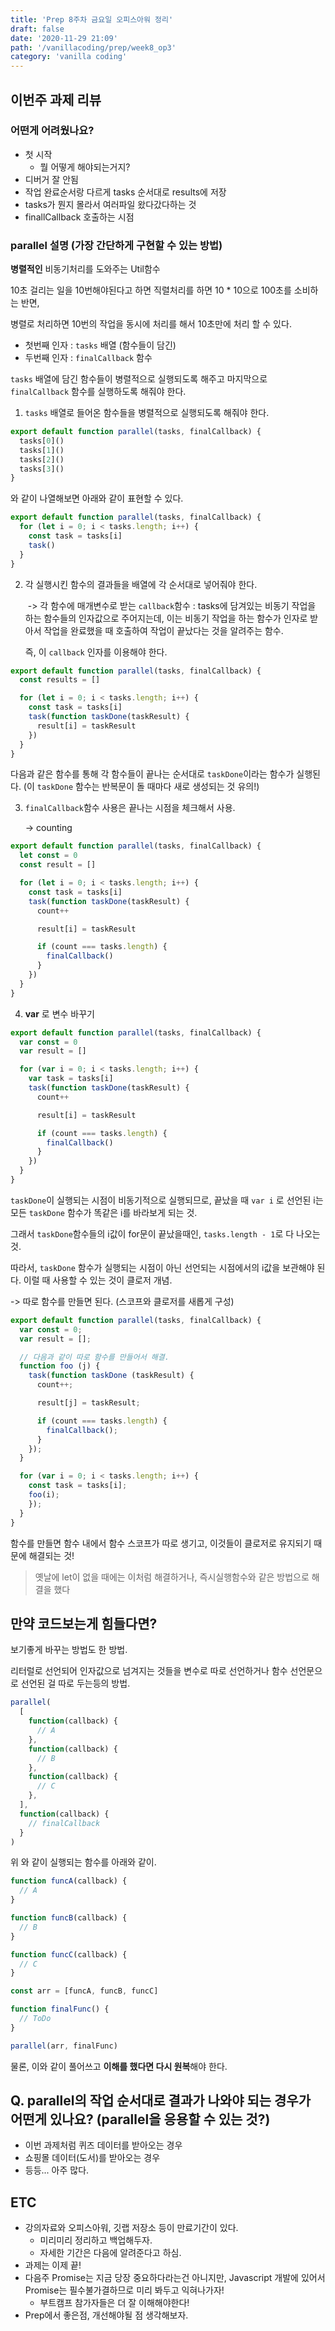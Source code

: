 ```yaml
---
title: 'Prep 8주차 금요일 오피스아워 정리'
draft: false
date: '2020-11-29 21:09'
path: '/vanillacoding/prep/week8_op3'
category: 'vanilla coding'
---
```


## 이번주 과제 리뷰

### 어떤게 어려웠나요?

- 첫 시작
  - 뭘 어떻게 해야되는거지?
- 디버거 잘 안됨
- 작업 완료순서랑 다르게 tasks 순서대로 results에 저장
- tasks가 뭔지 몰라서 여러파일 왔다갔다하는 것
- finallCallback 호출하는 시점

### parallel 설명 (가장 간단하게 구현할 수 있는 방법)

**병렬적인** 비동기처리를 도와주는 Util함수

10초 걸리는 일을 10번해야된다고 하면 직렬처리를 하면 10 \* 10으로 100초를 소비하는 반면,

병렬로 처리하면 10번의 작업을 동시에 처리를 해서 10초만에 처리 할 수 있다.

- 첫번째 인자 : `tasks` 배열 (함수들이 담긴)
- 두번째 인자 : `finalCallback` 함수

`tasks` 배열에 담긴 함수들이 병렬적으로 실행되도록 해주고 마지막으로 `finalCallback` 함수를 실행하도록 해줘야 한다.

1. `tasks` 배열로 들어온 함수들을 병렬적으로 실행되도록 해줘야 한다.

```js
export default function parallel(tasks, finalCallback) {
  tasks[0]()
  tasks[1]()
  tasks[2]()
  tasks[3]()
}
```

와 같이 나열해보면 아래와 같이 표현할 수 있다.

```js
export default function parallel(tasks, finalCallback) {
  for (let i = 0; i < tasks.length; i++) {
    const task = tasks[i]
    task()
  }
}
```

2. 각 실행시킨 함수의 결과들을 배열에 각 순서대로 넣어줘야 한다.

   ​ -> 각 함수에 매개변수로 받는 `callback`함수 : tasks에 담겨있는 비동기 작업을 하는 함수들의 인자값으로 주어지는데, 이는 비동기 작업을 하는 함수가 인자로 받아서 작업을 완료했을 때 호출하여 작업이 끝났다는 것을 알려주는 함수.

   즉, 이 `callback` 인자를 이용해야 한다.

```js
export default function parallel(tasks, finalCallback) {
  const results = []

  for (let i = 0; i < tasks.length; i++) {
    const task = tasks[i]
    task(function taskDone(taskResult) {
      result[i] = taskResult
    })
  }
}
```

다음과 같은 함수를 통해 각 함수들이 끝나는 순서대로 `taskDone`이라는 함수가 실행된다. (이 `taskDone` 함수는 반복문이 돌 때마다 새로 생성되는 것 유의!)

3. `finalCallback`함수 사용은 끝나는 시점을 체크해서 사용.

   -> counting

```js
export default function parallel(tasks, finalCallback) {
  let const = 0
  const result = []

  for (let i = 0; i < tasks.length; i++) {
    const task = tasks[i]
    task(function taskDone(taskResult) {
      count++

      result[i] = taskResult

      if (count === tasks.length) {
        finalCallback()
      }
    })
  }
}
```

4. **var** 로 변수 바꾸기

```js
export default function parallel(tasks, finalCallback) {
  var const = 0
  var result = []

  for (var i = 0; i < tasks.length; i++) {
    var task = tasks[i]
    task(function taskDone(taskResult) {
      count++

      result[i] = taskResult

      if (count === tasks.length) {
        finalCallback()
      }
    })
  }
}
```

`taskDone`이 실행되는 시점이 비동기적으로 실행되므로, 끝났을 때 `var i` 로 선언된 i는 모든 `taskDone` 함수가 똑같은 i를 바라보게 되는 것.

그래서 `taskDone`함수들의 i값이 for문이 끝났을때인, `tasks.length - 1`로 다 나오는 것.

따라서, `taskDone` 함수가 실행되는 시점이 아닌 선언되는 시점에서의 i값을 보관해야 된다. 이럴 때 사용할 수 있는 것이 클로저 개념.

-> 따로 함수를 만들면 된다. (스코프와 클로저를 새롭게 구성)

```js
export default function parallel(tasks, finalCallback) {
  var const = 0;
  var result = [];

  // 다음과 같이 따로 함수를 만들어서 해결.
  function foo (j) {
    task(function taskDone (taskResult) {
      count++;

      result[j] = taskResult;

      if (count === tasks.length) {
        finalCallback();
      }
    });
  }

  for (var i = 0; i < tasks.length; i++) {
    const task = tasks[i];
    foo(i);
    });
  }
}
```

함수를 만들면 함수 내에서 함수 스코프가 따로 생기고, 이것들이 클로저로 유지되기 때문에 해결되는 것!

> 옛날에 let이 없을 때에는 이처럼 해결하거나, 즉시실행함수와 같은 방법으로 해결을 했다

## 만약 코드보는게 힘들다면?

보기좋게 바꾸는 방법도 한 방법.

리터럴로 선언되어 인자값으로 넘겨지는 것들을 변수로 따로 선언하거나 함수 선언문으로 선언된 걸 따로 두는등의 방법.

```js
parallel(
  [
    function(callback) {
      // A
    },
    function(callback) {
      // B
    },
    function(callback) {
      // C
    },
  ],
  function(callback) {
    // finalCallback
  }
)
```

위 와 같이 실행되는 함수를 아래와 같이.

```js
function funcA(callback) {
  // A
}

function funcB(callback) {
  // B
}

function funcC(callback) {
  // C
}

const arr = [funcA, funcB, funcC]

function finalFunc() {
  // ToDo
}

parallel(arr, finalFunc)
```

물론, 이와 같이 풀어쓰고 **이해를 했다면 다시 원복**해야 한다.

## Q. parallel의 작업 순서대로 결과가 나와야 되는 경우가 어떤게 있나요? (parallel을 응용할 수 있는 것?)

- 이번 과제처럼 퀴즈 데이터를 받아오는 경우
- 쇼핑몰 데이터(도서)를 받아오는 경우
- 등등... 아주 많다.

## ETC

- 강의자료와 오피스아워, 깃랩 저장소 등이 만료기간이 있다.
  - 미리미리 정리하고 백업해두자.
  - 자세한 기간은 다음에 알려준다고 하심.
- 과제는 이제 끝!
- 다음주 Promise는 지금 당장 중요하다라는건 아니지만, Javascript 개발에 있어서 Promise는 필수불가결하므로 미리 봐두고 익혀나가자!
  - 부트캠프 참가자들은 더 잘 이해해야한다!
- Prep에서 좋은점, 개선해야될 점 생각해보자.
